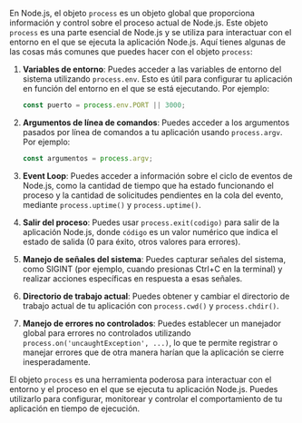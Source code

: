 En Node.js, el objeto `process` es un objeto global que proporciona información y control sobre el proceso actual de Node.js. Este objeto `process` es una parte esencial de Node.js y se utiliza para interactuar con el entorno en el que se ejecuta la aplicación Node.js. Aquí tienes algunas de las cosas más comunes que puedes hacer con el objeto `process`:

1. **Variables de entorno**: Puedes acceder a las variables de entorno del sistema utilizando `process.env`. Esto es útil para configurar tu aplicación en función del entorno en el que se está ejecutando. Por ejemplo:

   ```javascript
   const puerto = process.env.PORT || 3000;
   ```

2. **Argumentos de línea de comandos**: Puedes acceder a los argumentos pasados por línea de comandos a tu aplicación usando `process.argv`. Por ejemplo:

   ```javascript
   const argumentos = process.argv;
   ```

3. **Event Loop**: Puedes acceder a información sobre el ciclo de eventos de Node.js, como la cantidad de tiempo que ha estado funcionando el proceso y la cantidad de solicitudes pendientes en la cola del evento, mediante `process.uptime()` y `process.uptime()`.

4. **Salir del proceso**: Puedes usar `process.exit(codigo)` para salir de la aplicación Node.js, donde `código` es un valor numérico que indica el estado de salida (0 para éxito, otros valores para errores).

5. **Manejo de señales del sistema**: Puedes capturar señales del sistema, como SIGINT (por ejemplo, cuando presionas Ctrl+C en la terminal) y realizar acciones específicas en respuesta a esas señales.

6. **Directorio de trabajo actual**: Puedes obtener y cambiar el directorio de trabajo actual de tu aplicación con `process.cwd()` y `process.chdir()`.

7. **Manejo de errores no controlados**: Puedes establecer un manejador global para errores no controlados utilizando `process.on('uncaughtException', ...)`, lo que te permite registrar o manejar errores que de otra manera harían que la aplicación se cierre inesperadamente.

El objeto `process` es una herramienta poderosa para interactuar con el entorno y el proceso en el que se ejecuta tu aplicación Node.js. Puedes utilizarlo para configurar, monitorear y controlar el comportamiento de tu aplicación en tiempo de ejecución.